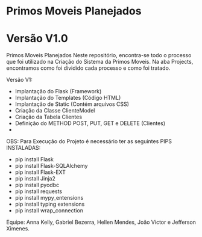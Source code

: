 # Primos Moveis Planejados
# Versão V1.0 

Primos Moveis Planejados
Neste repositório, encontra-se todo o processo que foi utilizado na Criação do Sistema da Primos Moveis. Na aba Projects, encontramos como foi dividido cada processo e como foi tratado.

Versâo V1:
  - Implantação do Flask (Framework)
  - Implantação do Templates (Código HTML)
  - Implantação de Static (Contém arquivos CSS)
  - Criação da Classe ClienteModel
  - Criação da Tabela Clientes
  - Definição do METHOD POST, PUT, GET e DELETE (Clientes)
  - 
  
 OBS: Para Execução do Projeto é necessário ter as seguintes PIPS INSTALADAS:
  - pip install Flask
  - pip install Flask-SQLAlchemy
  - pip install Flask-EXT
  - pip install Jinja2
  - pip install pyodbc
  - pip install requests
  - pip install mypy_entensions
  - pip install typing extensions
  - pip install wrap_connection

Equipe: Anna Kelly, Gabriel Bezerra, Hellen Mendes, João Victor e Jefferson Ximenes.
